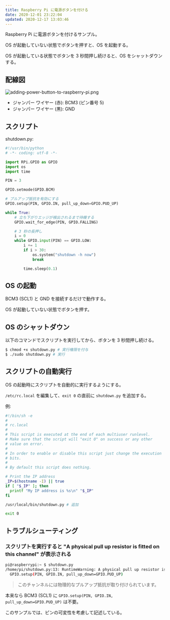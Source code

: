 ```yaml
---
title: Raspberry Pi に電源ボタンを付ける
date: 2020-12-01 23:22:04
updated: 2020-12-17 13:03:46
---
```


Raspberry Pi に電源ボタンを付けるサンプル。

OS が起動していない状態でボタンを押すと、OS を起動する。

OS が起動している状態でボタンを 3 秒間押し続けると、OS をシャットダウンする。
<!-- more -->
## 配線図

![adding-power-button-to-raspberry-pi.png](adding-power-button-to-raspberry-pi/adding-power-button-to-raspberry-pi.png)

* ジャンパー ワイヤー (赤): BCM3 (ピン番号 5)
* ジャンパー ワイヤー (黒): GND

## スクリプト

shutdown.py:

```python
#!/usr/bin/python
# -*- coding: utf-8 -*-

import RPi.GPIO as GPIO
import os
import time

PIN = 3

GPIO.setmode(GPIO.BCM)

# プルアップ抵抗を有効にする
GPIO.setup(PIN, GPIO.IN, pull_up_down=GPIO.PUD_UP)

while True:
    # 立ち下がりエッジが検出されるまで待機する
    GPIO.wait_for_edge(PIN, GPIO.FALLING)

    # 3 秒の長押し
    i = 0
    while GPIO.input(PIN) == GPIO.LOW:
        i += 1
        if i > 30:
            os.system("shutdown -h now")
            break

        time.sleep(0.1)
```

## OS の起動

BCM3 (SCL1) と GND を接続するだけで動作する。

OS が起動していない状態でボタンを押す。

## OS のシャットダウン

以下のコマンドでスクリプトを実行してから、ボタンを 3 秒間押し続ける。

```bash
$ chmod +x shutdown.py # 実行権限を付与
$ ./sudo shutdown.py # 実行
```

## スクリプトの自動実行

OS の起動時にスクリプトを自動的に実行するようにする。

`/etc/rc.local` を編集して、`exit 0` の直前に `shutdown.py` を追加する。

例:

```bash
#!/bin/sh -e
#
# rc.local
#
# This script is executed at the end of each multiuser runlevel.
# Make sure that the script will "exit 0" on success or any other
# value on error.
#
# In order to enable or disable this script just change the execution
# bits.
#
# By default this script does nothing.

# Print the IP address
_IP=$(hostname -I) || true
if [ "$_IP" ]; then
  printf "My IP address is %s\n" "$_IP"
fi

/usr/local/bin/shutdown.py # 追加

exit 0

```

## トラブルシューティング

### スクリプトを実行すると "A physical pull up resistor is fitted on this channel" が表示される

```bash
pi@raspberrypi:~ $ shutdown.py
/home/pi/shutdown.py:13: RuntimeWarning: A physical pull up resistor is fitted on this channel!
  GPIO.setup(PIN, GPIO.IN, pull_up_down=GPIO.PUD_UP)
```

> このチャンネルには物理的なプルアップ抵抗が取り付けられています。

本来なら BCM3 (SCL1) に `GPIO.setup(PIN, GPIO.IN, pull_up_down=GPIO.PUD_UP)` は不要。

このサンプルでは、ピンの可変性を考慮して記述している。
